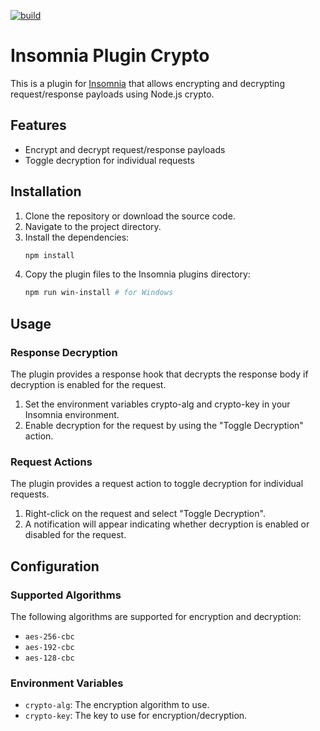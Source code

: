[![build](https://github.com/zaigr/insomnia-plugin-crypto/actions/workflows/build.yml/badge.svg?branch=master)](https://github.com/zaigr/insomnia-plugin-crypto/actions/workflows/build.yml)

# Insomnia Plugin Crypto

This is a plugin for [Insomnia](https://insomnia.rest/) that allows encrypting and decrypting request/response payloads using Node.js crypto.

## Features

- Encrypt and decrypt request/response payloads
- Toggle decryption for individual requests

## Installation

1. Clone the repository or download the source code.
2. Navigate to the project directory.
3. Install the dependencies:
   ```sh
   npm install
   ```
4. Copy the plugin files to the Insomnia plugins directory:
   ```sh 
   npm run win-install # for Windows
   
   ```

## Usage

### Response Decryption

The plugin provides a response hook that decrypts the response body if decryption is enabled for the request.

1. Set the environment variables crypto-alg and crypto-key in your Insomnia environment.
2. Enable decryption for the request by using the "Toggle Decryption" action.

### Request Actions

The plugin provides a request action to toggle decryption for individual requests.

1. Right-click on the request and select "Toggle Decryption".
2. A notification will appear indicating whether decryption is enabled or disabled for the request.

## Configuration

### Supported Algorithms

The following algorithms are supported for encryption and decryption:

- `aes-256-cbc`
- `aes-192-cbc`
- `aes-128-cbc`

### Environment Variables

- `crypto-alg`: The encryption algorithm to use.
- `crypto-key`: The key to use for encryption/decryption.
